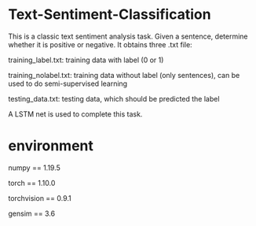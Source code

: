 # Text-Sentiment-Classification
This is a classic text sentiment analysis task. Given a sentence, determine whether it is positive or negative. It obtains three .txt file:

training_label.txt: training data with label (0 or 1)

training_nolabel.txt: training data without label (only sentences), can be used to do semi-supervised learning

testing_data.txt: testing data, which should be predicted the label

A LSTM net is used to complete this task.

# environment
numpy  ==  1.19.5

torch  ==  1.10.0

torchvision ==  0.9.1

gensim  ==  3.6